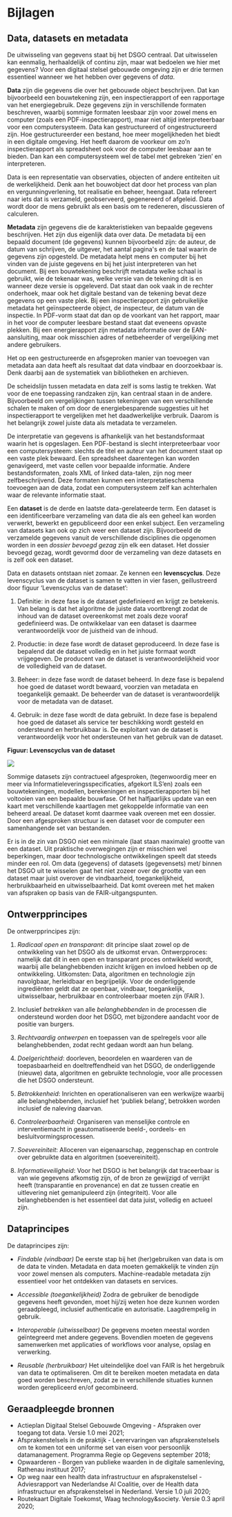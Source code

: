 Bijlagen
========

Data, datasets en metadata
--------------------------

De uitwisseling van gegevens staat bij het DSGO centraal. Dat uitwisselen kan
eenmalig, herhaaldelijk of continu zijn, maar wat bedoelen we hier met gegevens?
Voor een digitaal stelsel gebouwde omgeving zijn er drie termen essentieel
wanneer we het hebben over gegevens of *data*.

**Data** zijn die gegevens die over het gebouwde object beschrijven. Dat kan
bijvoorbeeld een bouwtekening zijn, een inspectierapport of een rapportage van
het energiegebruik. Deze gegevens zijn in verschillende formaten beschreven,
waarbij sommige formaten leesbaar zijn voor zowel mens en computer (zoals een
PDF-inspectierapport), maar niet altijd interpreteerbaar voor een
computersysteem. Data kan gestructureerd of ongestructureerd zijn. Hoe
gestructureerder een bestand, hoe meer mogelijkheden het biedt in een digitale
omgeving. Het heeft daarom de voorkeur om zo’n inspectierapport als spreadsheet
ook voor de computer leesbaar aan te bieden. Dan kan een computersysteem wel de
tabel met gebreken ‘zien’ en interpreteren.

Data is een representatie van observaties, objecten of andere entiteiten uit de
werkelijkheid. Denk aan het bouwobject dat door het process van plan en
vergunningverlening, tot realisatie en beheer, heengaat. Data refereert naar
iets dat is verzameld, geobserveerd, gegenereerd of afgeleid. Data wordt door de
mens gebruikt als een basis om te redeneren, discussieren of calculeren.

**Metadata** zijn gegevens die de karakteristieken van bepaalde gegevens
beschrijven. Het zijn dus eigenlijk data over data. De metadata bij een bepaald
document (de gegevens) kunnen bijvoorbeeld zijn: de auteur, de datum van
schrijven, de uitgever, het aantal pagina's en de taal waarin de gegevens zijn
opgesteld. De metadata helpt mens en computer bij het vinden van de juiste
gegevens en bij het juist interpreteren van het document. Bij een bouwtekening
beschrijft metadata welke schaal is gebruikt, wie de tekenaar was, welke versie
van de tekening dit is en wanneer deze versie is opgeleverd. Dat staat dan ook
vaak in de rechter onderhoek, maar ook het digitale bestand van de tekening
bevat deze gegevens op een vaste plek. Bij een inspectierapport zijn
gebruikelijke metadata het geïnspecteerde object, de inspecteur, de datum van de
inspectie. In PDF-vorm staat dat dan op de voorkant van het rapport, maar in het
voor de computer leesbare bestand staat dat eveneens opvaste plekken. Bij een
energierapport zijn metadata informatie over de EAN-aansluiting, maar ook
misschien adres of netbeheerder of vergelijking met andere gebruikers.

Het op een gestructureerde en afsgeproken manier van toevoegen van metadata aan
data heeft als resultaat dat data vindbaar en doorzoekbaar is. Denk daarbij aan
de systematiek van bibliotheken en archieven.

De scheidslijn tussen metadata en data zelf is soms lastig te trekken. Wat voor
de ene toepassing randzaken zijn, kan centraal staan in de andere. Bijvoorbeeld
om vergelijkingen tussen tekeningen van een verschillende schalen te maken of om
door de energiebesparende suggesties uit het inspectierapport te vergelijken met
het daadwerkelijke verbruik. Daarom is het belangrijk zowel juiste data als
metadata te verzamelen.

De interpretatie van gegevens is afhankelijk van het bestandsformaat waarin het
is opgeslagen. Een PDF-bestand is slecht interpreteerbaar voor een
computersysteem: slechts de titel en auteur van het document staat op een vaste
plek bewaard. Een spreadsheet daarentegen kan worden genavigeerd, met vaste
cellen voor bepaalde informatie. Andere bestandsformaten, zoals XML of linked
data-talen, zijn nog meer zelfbeschrijvend. Deze formaten kunnen een
interpretatieschema toevoegen aan de data, zodat een computersysteem zelf kan
achterhalen waar de relevante informatie staat.

Een **dataset** is de derde en laatste data-gerelateerde term. Een dataset is
een identificeerbare verzameling van data die als een geheel kan worden
verwerkt, bewerkt en gepubliceerd door een enkel subject. Een verzameling van
datasets kan ook op zich weer een dataset zijn. Bijvoorbeeld de verzamelde
gegevens vanuit de verschillende disciplines die opgenomen worden in een
*dossier bevoegd gezag* zijn elk een dataset. Het dossier bevoegd gezag, wordt
gevormd door de verzameling van deze datasets en is zelf ook een dataset.

Data en datasets ontstaan niet zomaar. Ze kennen een **levenscyclus**. Deze
levenscyclus van de dataset is samen te vatten in vier fasen, geillustreerd door
figuur ‘Levenscyclus van de dataset’:

1.  Definitie: in deze fase is de dataset gedefinieerd en krijgt ze betekenis.
    Van belang is dat het algoritme de juiste data voortbrengt zodat de inhoud
    van de dataset overeenkomst met zoals deze vooraf gedefinieerd was. De
    ontwikkelaar van een dataset is daarmee verantwoordelijk voor de juistheid
    van de inhoud.

2.  Productie: in deze fase wordt de dataset geproduceerd. In deze fase is
    bepalend dat de dataset volledig en in het juiste formaat wordt vrijgegeven.
    De producent van de dataset is verantwoordelijkheid voor de volledigheid van
    de dataset.

3.  Beheer: in deze fase wordt de dataset beheerd. In deze fase is bepalend hoe
    goed de dataset wordt bewaard, voorzien van metadata en toegankelijk
    gemaakt. De beheerder van de dataset is verantwoordelijk voor de metadata
    van de dataset.

4.  Gebruik: in deze fase wordt de data gebruikt. In deze fase is bepalend hoe
    goed de dataset als service ter beschikking wordt gesteld en ondersteund en
    herbruikbaar is. De exploitant van de dataset is verantwoordelijk voor het
    ondersteunen van het gebruik van de dataset.

**Figuur: Levenscyclus van de dataset**

![](media/c6058c91cab22df12ca9ed805872cca4.png)

Sommige datasets zijn contractueel afgesproken, (tegenwoordig meer en meer via
Informatieleveringsspecificaties, afgekort ILS’en) zoals een bouwtekeningen,
modellen, berekeningen en inspectierapporten bij het voltooien van een bepaalde
bouwfase. Of het halfjaarlijks update van een kaart met verschillende kaartlagen
met gekoppelde informatie van een beheerd areaal. De dataset komt daarmee vaak
overeen met een dossier. Door een afgesproken structuur is een dataset voor de
computer een samenhangende set van bestanden.

Er is in de zin van DSGO niet een minimale (laat staan maximale) grootte van een
dataset. Uit praktische overwegingen zijn er misschien wel beperkingen, maar
door technologische ontwikkelingen speelt dat steeds minder een rol. Om data
(gegevens) of datasets (gegevensets) met/ binnen het DSGO uit te wisselen gaat
het niet zozeer over de grootte van een dataset maar juist overover de
vindbaarheid, toegankelijkheid, herbruikbaarheid en uitwisselbaarheid. Dat komt
overeen met het maken van afspraken op basis van de FAIR-uitgangspunten.

Ontwerpprincipes
-----------------
De ontwerpprincipes zijn:

1.  *Radicaal open en transparant*: dit principe slaat zowel op de ontwikkeling
    van het DSGO als de uitkomst ervan. Ontwerpproces: namelijk dat dit in een
    open en transparant proces ontwikkeld wordt, waarbij alle belanghebbenden
    inzicht krijgen en invloed hebben op de ontwikkeling. Uitkomsten: Data,
    algoritmen en technologie zijn navolgbaar, herleidbaar en begrijpelijk. Voor
    de onderliggende ingrediënten geldt dat ze openbaar, vindbaar, toegankelijk,
    uitwisselbaar, herbruikbaar en controleerbaar moeten zijn (FAIR ).

2.  Inclusief *betrekken* van alle *belanghebbenden* in de processen die
    ondersteund worden door het DSGO, met bijzondere aandacht voor de positie
    van burgers.

3.  *Rechtvaardig ontwerpen* en toepassen van de spelregels voor alle
    belanghebbenden, zodat recht gedaan wordt aan hun belang.

4.  *Doelgerichtheid*: doorleven, beoordelen en waarderen van de toepasbaarheid
    en doeltreffendheid van het DSGO, de onderliggende (nieuwe) data, algoritmen
    en gebruikte technologie, voor alle processen die het DSGO ondersteunt.

5.  *Betrokkenheid*: Inrichten en operationaliseren van een werkwijze waarbij
    alle belanghebbenden, inclusief het ‘publiek belang’, betrokken worden
    inclusief de naleving daarvan.

6.  *Controleerbaarheid*: Organiseren van menselijke controle en
    interventiemacht in geautomatiseerde beeld-, oordeels- en
    besluitvormingsprocessen.

7.  *Soevereiniteit*: Alloceren van eigenaarschap, zeggenschap en controle over
    gebruikte data en algoritmen (soevereiniteit).

8.  *Informatieveiligheid*: Voor het DSGO is het belangrijk dat traceerbaar is
    van wie gegevens afkomstig zijn, of de bron ze gewijzigd of verrijkt heeft
    (transparantie en provenance) en dat ze tussen creatie en uitlevering niet
    gemanipuleerd zijn (integriteit). Voor alle belanghebbenden is het
    essentieel dat data juist, volledig en actueel zijn.

Dataprincipes
--------------
De dataprincipes zijn:

- *Findable (vindbaar)* De eerste stap bij het (her)gebruiken van data is om de
data te vinden. Metadata en data moeten gemakkelijk te vinden zijn voor zowel
mensen als computers. Machine-readable metadata zijn essentieel voor het
ontdekken van datasets en services.

- *Accessible (toegankelijkheid)* Zodra de gebruiker de benodigde gegevens heeft
gevonden, moet hij/zij weten hoe deze kunnen worden geraadpleegd, inclusief
authenticatie en autorisatie. Laagdrempelig in gebruik.

- *Interoperable (uitwisselbaar)* De gegevens moeten meestal worden geïntegreerd
met andere gegevens. Bovendien moeten de gegevens samenwerken met applicaties of
workflows voor analyse, opslag en verwerking.

- *Reusable (herbruikbaar)* Het uiteindelijke doel van FAIR is het hergebruik
van data te optimaliseren. Om dit te bereiken moeten metadata en data goed
worden beschreven, zodat ze in verschillende situaties kunnen worden
gerepliceerd en/of gecombineerd.


Geraadpleegde bronnen
---------------------

-   Actieplan Digitaal Stelsel Gebouwde Omgeving - Afspraken over toegang tot data. Versie 1.0 mei 2021;
-   Afsprakenstelsels in de praktijk - Leerervaringen van afsprakenstelsels om te komen tot een uniforme set van eisen voor persoonlijk datamanagement. Programma Regie op Gegevens september 2018;
-   Opwaarderen - Borgen van publieke waarden in de digitale samenleving, Rathenau instituut 2017;
-   Op weg naar een health data infrastructuur en afsprakenstelsel - Adviesrapport van Nederlandse AI Coalitie, over de Health data infrastructuur en afsprakenstelsel in Nederland. Versie 1.0 juli 2020;
-   Routekaart Digitale Toekomst, Waag technology&society. Versie 0.3 april 2020;



